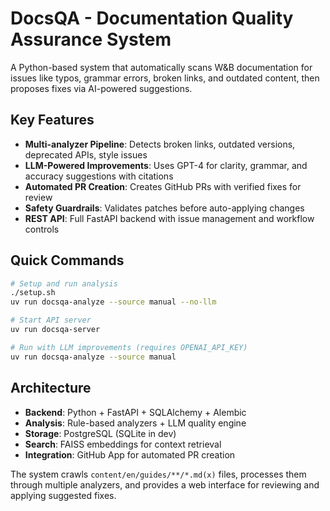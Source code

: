 # DocsQA - Documentation Quality Assurance System

A Python-based system that automatically scans W&B documentation for issues like typos, grammar errors, broken links, and outdated content, then proposes fixes via AI-powered suggestions.

## Key Features

- **Multi-analyzer Pipeline**: Detects broken links, outdated versions, deprecated APIs, style issues
- **LLM-Powered Improvements**: Uses GPT-4 for clarity, grammar, and accuracy suggestions with citations
- **Automated PR Creation**: Creates GitHub PRs with verified fixes for review
- **Safety Guardrails**: Validates patches before auto-applying changes
- **REST API**: Full FastAPI backend with issue management and workflow controls

## Quick Commands

```bash
# Setup and run analysis
./setup.sh
uv run docsqa-analyze --source manual --no-llm

# Start API server
uv run docsqa-server

# Run with LLM improvements (requires OPENAI_API_KEY)
uv run docsqa-analyze --source manual
```

## Architecture

- **Backend**: Python + FastAPI + SQLAlchemy + Alembic
- **Analysis**: Rule-based analyzers + LLM quality engine
- **Storage**: PostgreSQL (SQLite in dev)
- **Search**: FAISS embeddings for context retrieval
- **Integration**: GitHub App for automated PR creation

The system crawls `content/en/guides/**/*.md(x)` files, processes them through multiple analyzers, and provides a web interface for reviewing and applying suggested fixes.